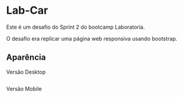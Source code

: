 # Lab-Car
Este é um desafio do Sprint 2 do bootcamp Laboratoria.

O desafio era replicar uma página web responsiva usando bootstrap.

## Aparência
<div>
  <p>Versão Desktop</p>
  <img src = ''>
   <p>Versão Mobile</p>
    <img src = ''>
 </div>
